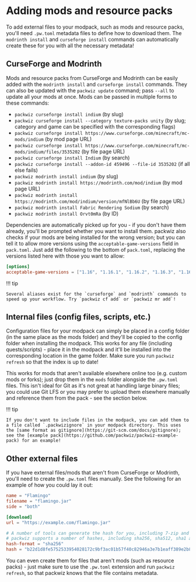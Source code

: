 # Adding mods and resource packs
To add external files to your modpack, such as mods and resource packs, you'll need `.pw.toml` metadata files to define how to download them. The `modrinth install` and `curseforge install` commands can automatically create these for you with all the necessary metadata!

## CurseForge and Modrinth
Mods and resource packs from CurseForge and Modrinth can be easily added with the `modrinth install` and `curseforge install` commands. They can also be updated with the `packwiz update` command; pass `--all` to update all your mods at once. Mods can be passed in multiple forms to these commands:

- `packwiz curseforge install indium` (by slug)
- `packwiz curseforge install --category texture-packs unity` (by slug; category and game can be specified with the corresponding flags)
- `packwiz curseforge install https://www.curseforge.com/minecraft/mc-mods/indium` (by mod page URL)
- `packwiz curseforge install https://www.curseforge.com/minecraft/mc-mods/indium/files/3535202` (by file page URL)
- `packwiz curseforge install Indium` (by search)
- `packwiz curseforge install --addon-id 459496 --file-id 3535202` (if all else fails)
- `packwiz modrinth install indium` (by slug)
- `packwiz modrinth install https://modrinth.com/mod/indium` (by mod page URL)
- `packwiz modrinth install https://modrinth.com/mod/indium/version/mfNlBb6U` (by file page URL)
- `packwiz modrinth install Fabric Rendering Sodium` (by search)
- `packwiz modrinth install Orvt0mRa` (by ID)

Dependencies are automatically picked up for you - if you don't have them already, you'll be prompted whether you want to install them. packwiz also checks if your mods are being installed for the wrong version; but you can tell it to allow more versions using the `acceptable-game-versions` field in `pack.toml`. Just add the following to the bottom of `pack.toml`, replacing the versions listed here with those you want to allow:

```toml
[options]
acceptable-game-versions = ["1.16", "1.16.1", "1.16.2", "1.16.3", "1.16.4"]
```

!!! tip

	Several aliases exist for the `curseforge` and `modrinth` commands to speed up your workflow. Try `packwiz cf add` or `packwiz mr add`!

## Internal files (config files, scripts, etc.)
Configuration files for your modpack can simply be placed in a config folder (in the same place as the mods folder) and they'll be copied to the config folder when installing the modpack. This works for any file (including quests/scripts) - place it in the modpack and it'll be installed into the corresponding location in the game folder. Make sure you run `packwiz refresh` so that the index is up to date!

This works for mods that aren't available elsewhere online too (e.g. custom mods or forks); just drop them in the `mods` folder alongside the `.pw.toml` files. This isn't ideal for Git as it's not great at handling large binary files; you could use Git LFS or you may prefer to upload them elsewhere manually and reference them from the pack - see the section below.

!!! tip

	If you don't want to include files in the modpack, you can add them to a file called `.packwizignore` in your modpack directory. This uses the [same format as gitignore](https://git-scm.com/docs/gitignore); see the [example pack](https://github.com/packwiz/packwiz-example-pack) for an example!

## Other external files
If you have external files/mods that aren't from CurseForge or Modrinth, you'll need to create the `.pw.toml` files manually. See the following for an example of how you could lay it out:

```toml
name = "Flamingo"
filename = "flamingo.jar"
side = "both"

[download]
url = "https://example.com/flamingo.jar"

# A number of tools can generate the hash for you, including 7-zip and sha256sum
# packwiz supports a number of hashes, including sha256, sha512, sha1 and md5
hash-format = "sha256"
hash = "b22d1d8fe5752533954028172c9bf3ac01b57f40c82946a3e7b1eaff389e2b87"
```

You can even create them for files that aren't mods (such as resource packs) - just make sure to use the `.pw.toml` extension and run `packwiz refresh`, so that packwiz knows that the file contains metadata.